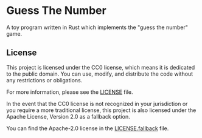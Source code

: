 # Guess The Number
A toy program written in Rust which implements the "guess the number" game.

## License

This project is licensed under the CC0 license, which means it is dedicated to the public domain. You can use, modify, and distribute the code without any restrictions or obligations.

For more information, please see the [LICENSE](./LICENSE) file.

In the event that the CC0 license is not recognized in your jurisdiction or you require a more traditional license, this project is also licensed under the Apache License, Version 2.0 as a fallback option.

You can find the Apache-2.0 license in the [LICENSE.fallback](./LICENSE.fallback) file.
